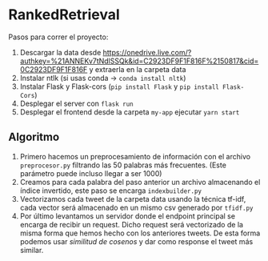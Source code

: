 # RankedRetrieval

Pasos para correr el proyecto:
1. Descargar la data desde https://onedrive.live.com/?authkey=%21ANNEKv7tNdlSSQk&id=C2923DF9F1F816F%2150817&cid=0C2923DF9F1F816F y extraerla en la carpeta data
2. Instalar ntlk (si usas conda -> `conda install nltk`)
3. Instalar Flask y Flask-cors (`pip install Flask` y  `pip install Flask-Cors`)
3. Desplegar el server con `flask run`
4. Desplegar el frontend desde la carpeta `my-app` ejecutar `yarn start`

## Algoritmo

1. Primero hacemos un preprocesamiento de información con el archivo `preprocesor.py` filtrando las 50 palabras más frecuentes. (Este parámetro puede incluso llegar a ser 1000)
2. Creamos para cada palabra del paso anterior un archivo almacenando el índice invertido, este paso se encarga `indexbuilder.py`
3. Vectorizamos cada tweet de la carpeta data usando la técnica tf-idf, cada vector será almacenado en un mismo csv generado por `tfidf.py`
4. Por último levantamos un servidor donde el endpoint principal se encarga de recibir un request. Dicho request será vectorizado de la misma forma que hemos hecho con los anteriores tweets. De esta forma podemos usar *similitud de cosenos* y dar como response el tweet más similar.


